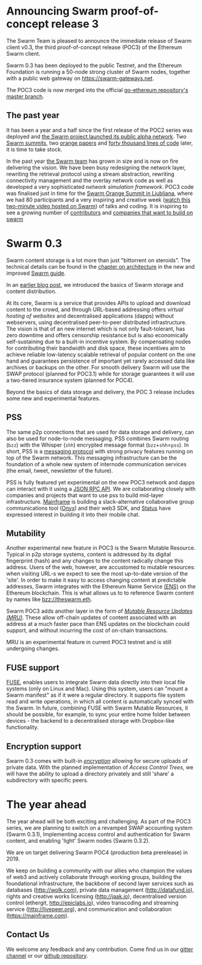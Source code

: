 
# Announcing Swarm proof-of-concept release 3

The Swarm Team is pleased to announce the immediate release of Swarm client v0.3, the third proof-of-concept release (POC3) of the Ethereum Swarm client.

Swarm 0.3 has been deployed to the public Testnet, and the Ethereum Foundation is running a 50-node strong cluster of Swarm nodes, together with a public web gateway on https://swarm-gateways.net.

The POC3 code is now merged into the official [go-ethereum repository's master branch](https://github.com/ethereum/go-ethereum).



## The past year

It has been a year and a half since the first release of the POC2 series was deployed and [the Swarm project launched its public alpha network](https://blog.ethereum.org/2016/12/15/swarm-alpha-public-pilot-basics-swarm/).
Two [Swarm summits](https://swarm-gateways.net/bzz:/swarm-orange-summit.eth), two [orange papers](http://swarm-guide.readthedocs.io/en/latest/resources.html#orange-papers) and [forty thousand lines of code](https://github.com/ethereum/go-ethereum/pull/17041) later, it is time to take stock.

In the past year [the Swarm team](https://pbs.twimg.com/media/DetPkqZX0AAAsPp.jpg:large) has grown in size and is now on fire delivering the vision. We have been busy redesigning the network layer, rewriting the retrieval protocol using a stream abstraction, rewriting connectivity management and the overlay network code as well as developed a very sophisticated *network simulation framework*.
POC3 code was finalised just in time for the [Swarm Orange Summit in Ljubljana](https://swarm-gateways.net/bzz:/2018.swarm-summit.eth), where we had 80 participants and a very inspiring and creative week ([watch this two-minute video hosted on Swarm](https://swarm-gateways.net/bzz:/079b4f4155d7e8b5ee76e8dd4e1a6a69c5b483d499654f03d0b3c588571d6be9/)) of talks and coding. It is inspiring to see a growing number of [contributors](https://github.com/ethersphere/go-ethereum/blob/b14d635539a7fd548bd1fe4fe987f137229ff38e/swarm/AUTHORS) and [companies that want to build on swarm](https://swarm-gateways.net/bzz:/swarm-orange-summit.eth/#mu-sponsors)

# Swarm 0.3

Swarm content storage is a lot more than just "bittorrent on steroids". The technical details can be found in the [chapter on architecture](http://swarm-guide.readthedocs.io/en/latest/architecture.html) in the new and improved [Swarm guide](http://swarm-guide.readthedocs.io/en/latest/).

In an [earlier blog post](https://blog.ethereum.org/2016/12/15/swarm-alpha-public-pilot-basics-swarm/), we introduced the basics of Swarm storage and content distribution.

At its core, Swarm is a service that provides APIs to upload and download content to the crowd, and through URL-based addressing offers *virtual hosting of websites* and decentralised applications (dapps) without webservers, using decentralised peer-to-peer distributed infrastructure.  The vision is that of an new internet which is not only fault-tolerant, has zero downtime and offers censorship resistance but is also economically self-sustaining due to a built-in incentive system. By compensating nodes for contributing their bandwidth and disk space, these incentives aim to achieve reliable low-latency scalable retrieval of popular content on the one hand and guarantees persistence of important yet rarely accessed data like archives or backups on the other. For smooth delivery Swarm will use the SWAP protocol (planned for POC3.1) while for storage guarantees it will use a two-tiered insurance system (planned for POC4).

Beyond the basics of data storage and delivery, the POC 3 release includes some new and experimental features.

## PSS

The same p2p connections that are used for data storage and delivery, can also be used for node-to-node messaging. PSS combines Swarm routing (`bzz`)  with the Whisper (`shh`) encrypted message format (`bzz`+`shh`=`pss`). In short, PSS is a [messaging protocol](http://swarm-guide.readthedocs.io/en/latest/pss.html) with strong privacy features running on top of the Swarm network. This messaging infrastructure can be the foundation of a whole new system of internode communication services (the email, tweet, newsletter of the future).

PSS is fully featured yet experimental on the new POC3 network and dapps can interact with it using a [JSON RPC API](http://swarm-guide.readthedocs.io/en/latest/apireference.html#PSS). We are collaborating closely with companies and projects that want to use pss to build mid-layer infrastructure. [Mainframe](http://mainframe.com) is building a slack-alternative collaborative group communications tool ([Onyx](https://blog.mainframe.com/mainframe-pre-alpha-release-fca532317111)) and their web3 SDK, and [Status](http://status.im) have expressed interest in building it into their mobile chat.

## Mutability

Another experimental new feature in POC3 is the Swarm Mutable Resource.
Typical in p2p storage systems, content is addressed by its digital fingerprint (hash) and any changes to the content radically change this address. Users of the web, however, are accustomed to mutable resources: when visiting URL-s we expect to see the most up-to-date version of the 'site'. In order to make it easy to access changing content at predictable addresses, Swarm integrates with the Ethereum Name Service [(ENS)](http://swarm-guide.readthedocs.io/en/latest/usage.html#Ethereum) on the Ethereum blockchain. This is what allows us to to reference Swarm content by names like [bzz://theswarm.eth](https://swarm-gateways.net/bzz:/theswarm.eth/).

Swarm POC3 adds another layer in the form of [*Mutable Resource Updates (MRU)*](http://swarm-guide.readthedocs.io/en/latest/usage.html#Mutable). These allow off-chain updates of content associated with an address at a much faster pace than ENS updates on the blockchain could support, and without incurring the cost of on-chain transactions.

MRU is an experimental feature in current POC3 testnet and is still undergoing changes.

## FUSE support

[FUSE](http://swarm-guide.readthedocs.io/en/latest/usage.html#FUSE), enables users to integrate Swarm data directly into their local file systems (only on Linux and Mac). Using this system, users can "mount a Swarm manifest" as if it were a regular directory. It supports file system read and write operations, in which all content is automatically synced with the Swarm.
In future, combining FUSE with Swarm Mutable Resources, it should be possible, for example, to sync your entire home folder between devices - the backend to a decentralised storage with Dropbox-like functionality.

## Encryption support

Swarm 0.3 comes with built-in [*encryption*](http://swarm-guide.readthedocs.io/en/latest/usage.html#Encryption) allowing for secure uploads of private data. With the planned implementation of *Access Control Trees*, we will have the ability to upload a directory privately and still 'share' a subdirectory with specific peers.

# The year ahead

The year ahead will be both exciting and challenging. As part of the POC3 series, we are planning to switch on a revamped SWAP accounting system (Swarm 0.3.1),
Implementing access control and authentication for Swarm content, and enabling 'light' Swarm nodes (Swarm 0.3.2).

We are on target delivering Swarm POC4 (production beta prerelease) in 2019.

We keep on building a community with our allies who champion the values of web3 and actively collaborate through working groups, building the foundational infrastructure, the backbone of second layer services such as databases (http://wolk.com), private data management (http://datafund.io), rights and creative works licensing (http://jaak.io), decentralised version control (ethergit, http://epiclabs.io), video transcoding and streaming service (http://livepeer.org), and communication and collaboration (https://mainframe.com).

## Contact Us

We welcome any feedback and any contribution. Come find us in our [gitter channel](https://gitter.im/ethereum/swarm) or our [github repository](https://github.com/ethersphere/go-ethereum).
